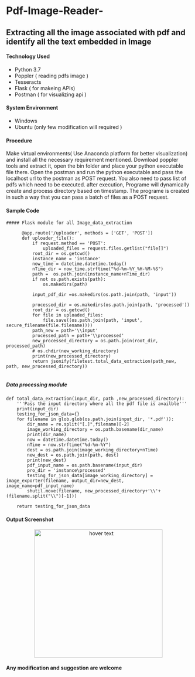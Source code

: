 # Pdf-Image-Reader-
## Extracting all the image associated with pdf and identify all the text embedded in Image 

#### Technology Used 
* Python 3.7
* Poppler ( reading pdfs image ) 
* Tesseracts
* Flask ( for makeing APIs)
* Postman ( for visualizing api ) 


#### System Environment 
 * Windows
 * Ubuntu (only few modification will required ) 
 
#### Procedure 

Make virtual environments( Use Anaconda platform for better visualization) and install all the necessary requirement mentioned.
Download poppler tools and extract it, open the bin folder and place your python executable file there. Open the postman and run the python executable and pass the localhost url to the postman as POST request. You also need to pass list of pdfs which need to be executed.
after execution, Programe will dynamically create and process directory based on timestamp. The programe is created in such a way that you can pass a batch of files as a POST request.


#### Sample Code

    ##### Flask module for all Image_data_extraction 
     
  ```  
        @app.route('/uploader', methods = ['GET', 'POST'])
        def uploader_file():
            if request.method == 'POST':
                uploaded_files = request.files.getlist("file[]")
            root_dir = os.getcwd()
            instance_name = 'instance'
            now_time = datetime.datetime.today()
            nTime_dir = now_time.strftime("%d-%m-%Y_%H-%M-%S")
            path =  os.path.join(instance_name+nTime_dir)
            if not os.path.exists(path):
                os.makedirs(path)

            input_pdf_dir =os.makedirs(os.path.join(path, 'input'))

            processed_dir = os.makedirs(os.path.join(path, 'processed'))
            root_dir = os.getcwd()
            for file in uploaded_files:
                file.save((os.path.join(path, 'input', secure_filename(file.filename))))
            path_new = path+'\\input'
            processed_path = path+'\\processed'
            new_processed_directory = os.path.join(root_dir, processed_path)
            # os.chdir(new_working_directory)
            print(new_processed_directory)
            return jsonify(filetest.total_data_extraction(path_new, path, new_processed_directory))
    
 ```
 ##### Data processing module 
```
def total_data_extraction(input_dir, path ,new_processed_directory):
    '''Pass the input directory where all the pdf file is availble'''
    print(input_dir)
    testing_for_json_data={}
    for filename in glob.glob(os.path.join(input_dir, '*.pdf')):
        dir_name = re.split("[.]",filename)[-2]
        image_working_directory = os.path.basename(dir_name)
        print(dir_name)
        now = datetime.datetime.today()
        nTime = now.strftime("%d-%m-%Y")
        dest = os.path.join(image_working_directory+nTime)
        new_dest = os.path.join(path, dest)
        print(new_dest)
        pdf_input_name = os.path.basename(input_dir)
        pro_dir = 'instance\processed'
        testing_for_json_data[image_working_directory] = image_exporter(filename, output_dir=new_dest, image_name=pdf_input_name)
        shutil.move(filename, new_processed_directory+'\\'+(filename.split("\\")[-1]))

    return testing_for_json_data
```
#### Output Screenshot 
<p align="center">
  <img src="(https://ibb.co/Kjc9s0w" width="350" title="hover text">
 
</p>


#### Any modification and suggestion are welcome 


